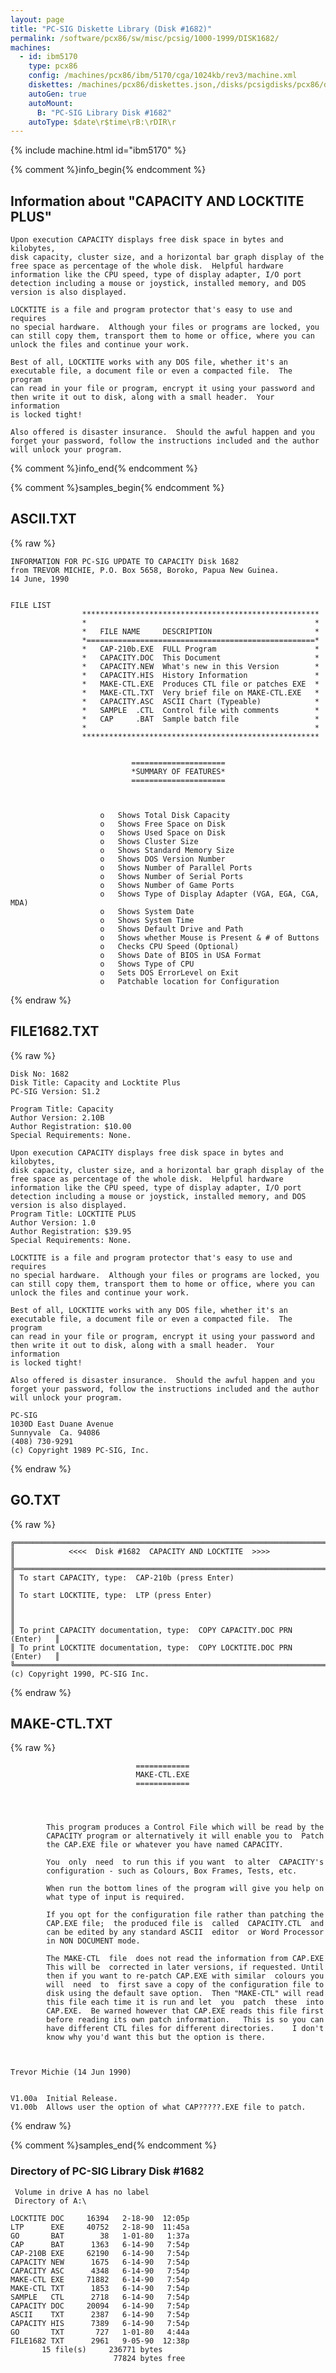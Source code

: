 ```yaml
---
layout: page
title: "PC-SIG Diskette Library (Disk #1682)"
permalink: /software/pcx86/sw/misc/pcsig/1000-1999/DISK1682/
machines:
  - id: ibm5170
    type: pcx86
    config: /machines/pcx86/ibm/5170/cga/1024kb/rev3/machine.xml
    diskettes: /machines/pcx86/diskettes.json,/disks/pcsigdisks/pcx86/diskettes.json
    autoGen: true
    autoMount:
      B: "PC-SIG Library Disk #1682"
    autoType: $date\r$time\rB:\rDIR\r
---
```


{% include machine.html id="ibm5170" %}

{% comment %}info_begin{% endcomment %}

## Information about "CAPACITY AND LOCKTITE PLUS"

    Upon execution CAPACITY displays free disk space in bytes and kilobytes,
    disk capacity, cluster size, and a horizontal bar graph display of the
    free space as percentage of the whole disk.  Helpful hardware
    information like the CPU speed, type of display adapter, I/O port
    detection including a mouse or joystick, installed memory, and DOS
    version is also displayed.
    
    LOCKTITE is a file and program protector that's easy to use and requires
    no special hardware.  Although your files or programs are locked, you
    can still copy them, transport them to home or office, where you can
    unlock the files and continue your work.
    
    Best of all, LOCKTITE works with any DOS file, whether it's an
    executable file, a document file or even a compacted file.  The program
    can read in your file or program, encrypt it using your password and
    then write it out to disk, along with a small header.  Your information
    is locked tight!
    
    Also offered is disaster insurance.  Should the awful happen and you
    forget your password, follow the instructions included and the author
    will unlock your program.
{% comment %}info_end{% endcomment %}

{% comment %}samples_begin{% endcomment %}

## ASCII.TXT

{% raw %}
```
INFORMATION FOR PC-SIG UPDATE TO CAPACITY Disk 1682
from TREVOR MICHIE, P.O. Box 5658, Boroko, Papua New Guinea.
14 June, 1990


FILE LIST 
                *****************************************************
                *                                                   *
                *   FILE NAME     DESCRIPTION                       *
                *===================================================*
                *   CAP-210b.EXE  FULL Program                      *
                *   CAPACITY.DOC  This Document                     *
                *   CAPACITY.NEW  What's new in this Version        *
                *   CAPACITY.HIS  History Information               *
                *   MAKE-CTL.EXE  Produces CTL file or patches EXE  *
                *   MAKE-CTL.TXT  Very brief file on MAKE-CTL.EXE   *
                *   CAPACITY.ASC  ASCII Chart (Typeable)            *
                *   SAMPLE  .CTL  Control file with comments        *
                *   CAP     .BAT  Sample batch file                 *
                *                                                   *
                *****************************************************


                           =====================
                           *SUMMARY OF FEATURES*
                           =====================



                    o   Shows Total Disk Capacity
                    o   Shows Free Space on Disk
                    o   Shows Used Space on Disk
                    o   Shows Cluster Size
                    o   Shows Standard Memory Size
                    o   Shows DOS Version Number
                    o   Shows Number of Parallel Ports
                    o   Shows Number of Serial Ports
                    o   Shows Number of Game Ports
                    o   Shows Type of Display Adapter (VGA, EGA, CGA, MDA)
                    o   Shows System Date
                    o   Shows System Time
                    o   Shows Default Drive and Path
                    o   Shows whether Mouse is Present & # of Buttons
                    o   Checks CPU Speed (Optional)
                    o   Shows Date of BIOS in USA Format
                    o   Shows Type of CPU
                    o   Sets DOS ErrorLevel on Exit
                    o   Patchable location for Configuration
```
{% endraw %}

## FILE1682.TXT

{% raw %}
```
Disk No: 1682                                                           
Disk Title: Capacity and Locktite Plus                                  
PC-SIG Version: S1.2                                                    
                                                                        
Program Title: Capacity                                                 
Author Version: 2.10B                                                   
Author Registration: $10.00                                             
Special Requirements: None.                                             
                                                                        
Upon execution CAPACITY displays free disk space in bytes and kilobytes,
disk capacity, cluster size, and a horizontal bar graph display of the  
free space as percentage of the whole disk.  Helpful hardware           
information like the CPU speed, type of display adapter, I/O port       
detection including a mouse or joystick, installed memory, and DOS      
version is also displayed.                                              
Program Title: LOCKTITE PLUS                                            
Author Version: 1.0                                                     
Author Registration: $39.95                                             
Special Requirements: None.                                             
                                                                        
LOCKTITE is a file and program protector that's easy to use and requires
no special hardware.  Although your files or programs are locked, you   
can still copy them, transport them to home or office, where you can    
unlock the files and continue your work.                                
                                                                        
Best of all, LOCKTITE works with any DOS file, whether it's an          
executable file, a document file or even a compacted file.  The program 
can read in your file or program, encrypt it using your password and    
then write it out to disk, along with a small header.  Your information 
is locked tight!                                                        
                                                                        
Also offered is disaster insurance.  Should the awful happen and you    
forget your password, follow the instructions included and the author   
will unlock your program.                                               
                                                                        
PC-SIG                                                                  
1030D East Duane Avenue                                                 
Sunnyvale  Ca. 94086                                                    
(408) 730-9291                                                          
(c) Copyright 1989 PC-SIG, Inc.                                         
```
{% endraw %}

## GO.TXT

{% raw %}
```
╔═════════════════════════════════════════════════════════════════════════╗
║            <<<<  Disk #1682  CAPACITY AND LOCKTITE  >>>>                ║
╠═════════════════════════════════════════════════════════════════════════╣
║ To start CAPACITY, type:  CAP-210b (press Enter)                        ║
║ To start LOCKTITE, type:  LTP (press Enter)                             ║
║                                                                         ║
║ To print CAPACITY documentation, type:  COPY CAPACITY.DOC PRN (Enter)   ║
║ To print LOCKTITE documentation, type:  COPY LOCKTITE.DOC PRN (Enter)   ║
╚═════════════════════════════════════════════════════════════════════════╝
(c) Copyright 1990, PC-SIG Inc.
```
{% endraw %}

## MAKE-CTL.TXT

{% raw %}
```
                            ============
                            MAKE-CTL.EXE
                            ============
                            
                            
                            
                            
        This program produces a Control File which will be read by the
        CAPACITY program or alternatively it will enable you to  Patch 
        the CAP.EXE file or whatever you have named CAPACITY.

        You  only  need  to run this if you want  to alter  CAPACITY's
        configuration - such as Colours, Box Frames, Tests, etc.
        
        When run the bottom lines of the program will give you help on
        what type of input is required.
        
        If you opt for the configuration file rather than patching the
        CAP.EXE file;  the produced file is  called  CAPACITY.CTL  and 
        can be edited by any standard ASCII  editor  or Word Processor 
        in NON DOCUMENT mode.
        
        The MAKE-CTL  file  does not read the information from CAP.EXE
        This will be  corrected in later versions, if requested. Until
        then if you want to re-patch CAP.EXE with similar  colours you
        will  need  to  first save a copy of the configuration file to
        disk using the default save option.  Then "MAKE-CTL" will read
        this file each time it is run and let  you  patch  these  into
        CAP.EXE.  Be warned however that CAP.EXE reads this file first 
        before reading its own patch information.   This is so you can 
        have different CTL files for different directories.    I don't
        know why you'd want this but the option is there.
        
        
        
Trevor Michie (14 Jun 1990)


V1.00a  Initial Release.
V1.00b  Allows user the option of what CAP?????.EXE file to patch.
```
{% endraw %}

{% comment %}samples_end{% endcomment %}

### Directory of PC-SIG Library Disk #1682

     Volume in drive A has no label
     Directory of A:\

    LOCKTITE DOC     16394   2-18-90  12:05p
    LTP      EXE     40752   2-18-90  11:45a
    GO       BAT        38   1-01-80   1:37a
    CAP      BAT      1363   6-14-90   7:54p
    CAP-210B EXE     62190   6-14-90   7:54p
    CAPACITY NEW      1675   6-14-90   7:54p
    CAPACITY ASC      4348   6-14-90   7:54p
    MAKE-CTL EXE     71882   6-14-90   7:54p
    MAKE-CTL TXT      1853   6-14-90   7:54p
    SAMPLE   CTL      2718   6-14-90   7:54p
    CAPACITY DOC     20094   6-14-90   7:54p
    ASCII    TXT      2387   6-14-90   7:54p
    CAPACITY HIS      7389   6-14-90   7:54p
    GO       TXT       727   1-01-80   4:44a
    FILE1682 TXT      2961   9-05-90  12:38p
           15 file(s)     236771 bytes
                           77824 bytes free
